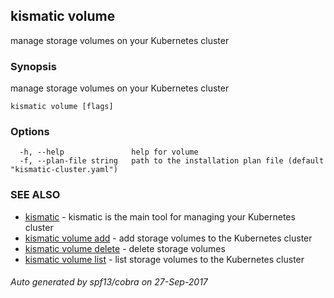## kismatic volume

manage storage volumes on your Kubernetes cluster

### Synopsis


manage storage volumes on your Kubernetes cluster

```
kismatic volume [flags]
```

### Options

```
  -h, --help               help for volume
  -f, --plan-file string   path to the installation plan file (default "kismatic-cluster.yaml")
```

### SEE ALSO
* [kismatic](kismatic.md)	 - kismatic is the main tool for managing your Kubernetes cluster
* [kismatic volume add](kismatic_volume_add.md)	 - add storage volumes to the Kubernetes cluster
* [kismatic volume delete](kismatic_volume_delete.md)	 - delete storage volumes
* [kismatic volume list](kismatic_volume_list.md)	 - list storage volumes to the Kubernetes cluster

###### Auto generated by spf13/cobra on 27-Sep-2017
